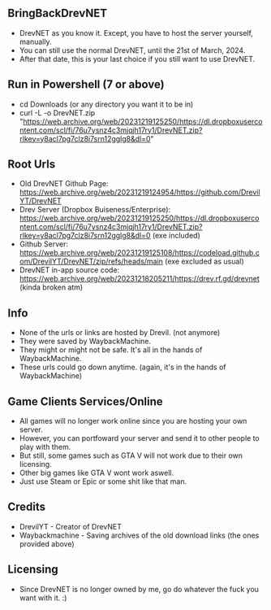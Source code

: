 ## BringBackDrevNET
- DrevNET as you know it. Except, you have to host the server yourself, manually.
- You can still use the normal DrevNET, until the 21st of March, 2024.
- After that date, this is your last choice if you still want to use DrevNET.

## Run in Powershell (7 or above)
- cd Downloads (or any directory you want it to be in)
- curl -L -o DrevNET.zip "https://web.archive.org/web/20231219125250/https://dl.dropboxusercontent.com/scl/fi/76u7ysnz4c3mjqjh17ry1/DrevNET.zip?rlkey=y8acl7pg7clz8i7srn12gglg8&dl=0"

## Root Urls
- Old DrevNET Github Page: https://web.archive.org/web/20231219124954/https://github.com/DrevilYT/DrevNET
- Drev Server (Dropbox Buiseness/Enterprise): https://web.archive.org/web/20231219125250/https://dl.dropboxusercontent.com/scl/fi/76u7ysnz4c3mjqjh17ry1/DrevNET.zip?rlkey=y8acl7pg7clz8i7srn12gglg8&dl=0 (exe included)
- Github Server: https://web.archive.org/web/20231219125108/https://codeload.github.com/DrevilYT/DrevNET/zip/refs/heads/main (exe excluded as usual)
- DrevNET in-app source code: https://web.archive.org/web/20231218205211/https://drev.rf.gd/drevnet (kinda broken atm)

## Info
- None of the urls or links are hosted by Drevil. (not anymore)
- They were saved by WaybackMachine.
- They might or might not be safe. It's all in the hands of WaybackMachine.
- These urls could go down anytime. (again, it's in the hands of WaybackMachine)

## Game Clients Services/Online
- All games will no longer work online since you are hosting your own server.
- However, you can portfoward your server and send it to other people to play with them.
- But still, some games such as GTA V will not work due to their own licensing.
- Other big games like GTA V wont work aswell.
- Just use Steam or Epic or some shit like that man.

## Credits
- DrevilYT - Creator of DrevNET
- Waybackmachine - Saving archives of the old download links (the ones provided above)

## Licensing
- Since DrevNET is no longer owned by me, go do whatever the fuck you want with it. :)
